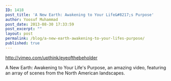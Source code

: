 ```yaml
---
ID: 1418
post_title: 'A New Earth: Awakening to Your Life&#8217;s Purpose'
author: Yoosuf Muhammad
post_date: 2013-08-30 17:33:59
post_excerpt: ""
layout: post
permalink: /blog/a-new-earth-awakening-to-your-lifes-purpose/
published: true
---
```

http://vimeo.com/upthink/eyeofthebeholder

A New Earth: Awakening to Your Life's Purpose, an amazing video, featuring an array of scenes from the North American landscapes.